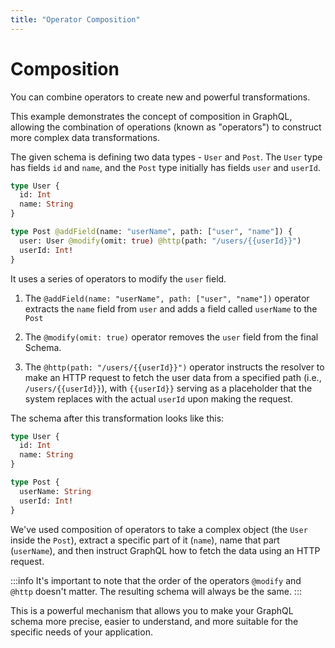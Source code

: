 ```yaml
---
title: "Operator Composition"
---
```


# Composition

You can combine operators to create new and powerful transformations.

This example demonstrates the concept of composition in GraphQL, allowing the combination of operations (known as "operators") to construct more complex data transformations.

The given schema is defining two data types - `User` and `Post`. The `User` type has fields `id` and `name`, and the `Post` type initially has fields `user` and `userId`.

```graphql showLineNumbers
type User {
  id: Int
  name: String
}

type Post @addField(name: "userName", path: ["user", "name"]) {
  user: User @modify(omit: true) @http(path: "/users/{{userId}}")
  userId: Int!
}
```

It uses a series of operators to modify the `user` field.

1. The `@addField(name: "userName", path: ["user", "name"])` operator extracts the `name` field from `user` and adds a field called `userName` to the `Post`

2. The `@modify(omit: true)` operator removes the `user` field from the final Schema.

3. The `@http(path: "/users/{{userId}}")` operator instructs the resolver to make an HTTP request to fetch the user data from a specified path (i.e., `/users/{{userId}}`), with `{{userId}}` serving as a placeholder that the system replaces with the actual `userId` upon making the request.

The schema after this transformation looks like this:

```graphql showLineNumbers
type User {
  id: Int
  name: String
}

type Post {
  userName: String
  userId: Int!
}
```

We've used composition of operators to take a complex object (the `User` inside the `Post`), extract a specific part of it (`name`), name that part (`userName`), and then instruct GraphQL how to fetch the data using an HTTP request.

:::info
It's important to note that the order of the operators `@modify` and `@http` doesn't matter. The resulting schema will always be the same.
:::

This is a powerful mechanism that allows you to make your GraphQL schema more precise, easier to understand, and more suitable for the specific needs of your application.
